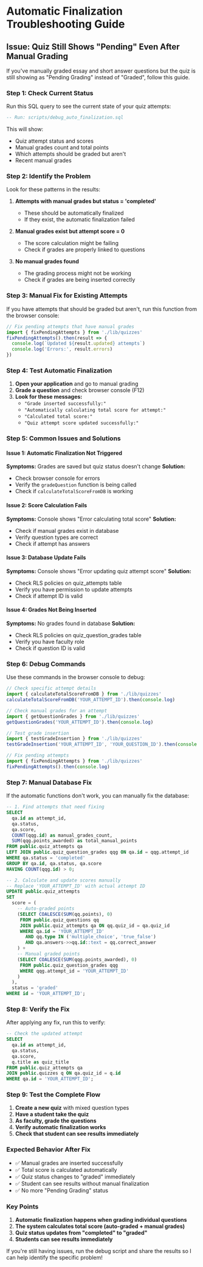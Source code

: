 # Automatic Finalization Troubleshooting Guide

## Issue: Quiz Still Shows "Pending" Even After Manual Grading

If you've manually graded essay and short answer questions but the quiz is still showing as "Pending Grading" instead of "Graded", follow this guide.

### Step 1: Check Current Status

Run this SQL query to see the current state of your quiz attempts:

```sql
-- Run: scripts/debug_auto_finalization.sql
```

This will show:
- Quiz attempt status and scores
- Manual grades count and total points
- Which attempts should be graded but aren't
- Recent manual grades

### Step 2: Identify the Problem

Look for these patterns in the results:

1. **Attempts with manual grades but status = 'completed'**
   - These should be automatically finalized
   - If they exist, the automatic finalization failed

2. **Manual grades exist but attempt score = 0**
   - The score calculation might be failing
   - Check if grades are properly linked to questions

3. **No manual grades found**
   - The grading process might not be working
   - Check if grades are being inserted correctly

### Step 3: Manual Fix for Existing Attempts

If you have attempts that should be graded but aren't, run this function from the browser console:

```javascript
// Fix pending attempts that have manual grades
import { fixPendingAttempts } from './lib/quizzes'
fixPendingAttempts().then(result => {
  console.log(`Updated ${result.updated} attempts`)
  console.log('Errors:', result.errors)
})
```

### Step 4: Test Automatic Finalization

1. **Open your application** and go to manual grading
2. **Grade a question** and check browser console (F12)
3. **Look for these messages:**
   - `"Grade inserted successfully:"`
   - `"Automatically calculating total score for attempt:"`
   - `"Calculated total score:"`
   - `"Quiz attempt score updated successfully:"`

### Step 5: Common Issues and Solutions

#### Issue 1: Automatic Finalization Not Triggered
**Symptoms:** Grades are saved but quiz status doesn't change
**Solution:**
- Check browser console for errors
- Verify the `gradeQuestion` function is being called
- Check if `calculateTotalScoreFromDB` is working

#### Issue 2: Score Calculation Fails
**Symptoms:** Console shows "Error calculating total score"
**Solution:**
- Check if manual grades exist in database
- Verify question types are correct
- Check if attempt has answers

#### Issue 3: Database Update Fails
**Symptoms:** Console shows "Error updating quiz attempt score"
**Solution:**
- Check RLS policies on quiz_attempts table
- Verify you have permission to update attempts
- Check if attempt ID is valid

#### Issue 4: Grades Not Being Inserted
**Symptoms:** No grades found in database
**Solution:**
- Check RLS policies on quiz_question_grades table
- Verify you have faculty role
- Check if question ID is valid

### Step 6: Debug Commands

Use these commands in the browser console to debug:

```javascript
// Check specific attempt details
import { calculateTotalScoreFromDB } from './lib/quizzes'
calculateTotalScoreFromDB('YOUR_ATTEMPT_ID').then(console.log)

// Check manual grades for an attempt
import { getQuestionGrades } from './lib/quizzes'
getQuestionGrades('YOUR_ATTEMPT_ID').then(console.log)

// Test grade insertion
import { testGradeInsertion } from './lib/quizzes'
testGradeInsertion('YOUR_ATTEMPT_ID', 'YOUR_QUESTION_ID').then(console.log)

// Fix pending attempts
import { fixPendingAttempts } from './lib/quizzes'
fixPendingAttempts().then(console.log)
```

### Step 7: Manual Database Fix

If the automatic functions don't work, you can manually fix the database:

```sql
-- 1. Find attempts that need fixing
SELECT 
  qa.id as attempt_id,
  qa.status,
  qa.score,
  COUNT(qqg.id) as manual_grades_count,
  SUM(qqg.points_awarded) as total_manual_points
FROM public.quiz_attempts qa
LEFT JOIN public.quiz_question_grades qqg ON qa.id = qqg.attempt_id
WHERE qa.status = 'completed'
GROUP BY qa.id, qa.status, qa.score
HAVING COUNT(qqg.id) > 0;

-- 2. Calculate and update scores manually
-- Replace 'YOUR_ATTEMPT_ID' with actual attempt ID
UPDATE public.quiz_attempts 
SET 
  score = (
    -- Auto-graded points
    (SELECT COALESCE(SUM(qq.points), 0)
     FROM public.quiz_questions qq
     JOIN public.quiz_attempts qa ON qq.quiz_id = qa.quiz_id
     WHERE qa.id = 'YOUR_ATTEMPT_ID'
       AND qq.type IN ('multiple_choice', 'true_false')
       AND qa.answers->>qq.id::text = qq.correct_answer
    ) +
    -- Manual graded points
    (SELECT COALESCE(SUM(qqg.points_awarded), 0)
     FROM public.quiz_question_grades qqg
     WHERE qqg.attempt_id = 'YOUR_ATTEMPT_ID'
    )
  ),
  status = 'graded'
WHERE id = 'YOUR_ATTEMPT_ID';
```

### Step 8: Verify the Fix

After applying any fix, run this to verify:

```sql
-- Check the updated attempt
SELECT 
  qa.id as attempt_id,
  qa.status,
  qa.score,
  q.title as quiz_title
FROM public.quiz_attempts qa
JOIN public.quizzes q ON qa.quiz_id = q.id
WHERE qa.id = 'YOUR_ATTEMPT_ID';
```

### Step 9: Test the Complete Flow

1. **Create a new quiz** with mixed question types
2. **Have a student take the quiz**
3. **As faculty, grade the questions**
4. **Verify automatic finalization works**
5. **Check that student can see results immediately**

### Expected Behavior After Fix

- ✅ Manual grades are inserted successfully
- ✅ Total score is calculated automatically
- ✅ Quiz status changes to "graded" immediately
- ✅ Student can see results without manual finalization
- ✅ No more "Pending Grading" status

### Key Points

1. **Automatic finalization happens when grading individual questions**
2. **The system calculates total score (auto-graded + manual grades)**
3. **Quiz status updates from "completed" to "graded"**
4. **Students can see results immediately**

If you're still having issues, run the debug script and share the results so I can help identify the specific problem!






























